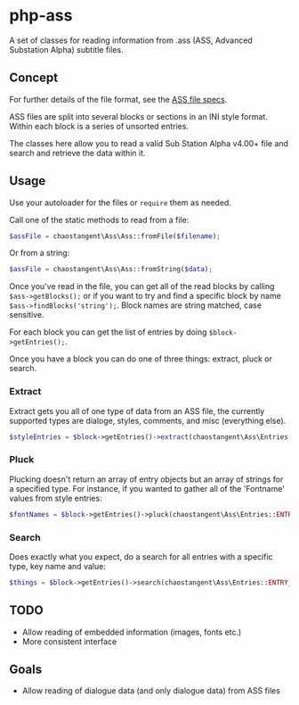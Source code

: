 # php-ass

A set of classes for reading information from .ass (ASS, Advanced Substation Alpha) subtitle files.

## Concept

For further details of the file format, see the [ASS file specs](http://matroska.org/technical/specs/subtitles/ssa.html).

ASS files are split into several blocks or sections in an INI style format. Within each block is a series of unsorted entries.

The classes here allow you to read a valid Sub Station Alpha v4.00+ file and search and retrieve the data within it.

## Usage

Use your autoloader for the files or ```require``` them as needed.

Call one of the static methods to read from a file:

```php
$assFile = chaostangent\Ass\Ass::fromFile($filename);
```

Or from a string:

```php
$assFile = chaostangent\Ass\Ass::fromString($data);
```

Once you've read in the file, you can get all of the read blocks by calling ```$ass->getBlocks();``` or if you want to try and find a specific block by name ```$ass->findBlocks('string');```. Block names are string matched, case sensitive.

For each block you can get the list of entries by doing ```$block->getEntries();```.

Once you have a block you can do one of three things: extract, pluck or search.

### Extract

Extract gets you all of one type of data from an ASS file, the currently supported types are dialoge, styles, comments, and misc (everything else).

```php
$styleEntries = $block->getEntries()->extract(chaostangent\Ass\Entries::ENTRY_STYLE);
```

### Pluck

Plucking doesn't return an array of entry objects but an array of strings for a specified type. For instance, if you wanted to gather all of the 'Fontname' values from style entries:

```php
$fontNames = $block->getEntries()->pluck(chaostangent\Ass\Entries::ENTRY_STYLE, 'Fontname');
```

### Search

Does exactly what you expect, do a search for all entries with a specific type, key name and value:

```php
$things = $block->getEntries()->search(chaostangent\Ass\Entries::ENTRY_STYLE, 'Fontname', 'Arial');
```

## TODO

* Allow reading of embedded information (images, fonts etc.)
* More consistent interface

## Goals

* Allow reading of dialogue data (and only dialogue data) from ASS files
